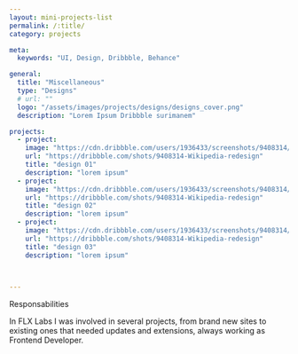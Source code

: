 ```yaml
---
layout: mini-projects-list
permalink: /:title/
category: projects

meta:
  keywords: "UI, Design, Dribbble, Behance"

general:
  title: "Miscellaneous"
  type: "Designs"
  # url: ""
  logo: "/assets/images/projects/designs/designs_cover.png"
  description: "Lorem Ipsum Dribbble surimanem"

projects:
  - project:
    image: "https://cdn.dribbble.com/users/1936433/screenshots/9408314/media/19987c0d6c75ded980d358d6be395415.png"
    url: "https://dribbble.com/shots/9408314-Wikipedia-redesign"
    title: "design 01"
    description: "lorem ipsum"
  - project:
    image: "https://cdn.dribbble.com/users/1936433/screenshots/9408314/media/19987c0d6c75ded980d358d6be395415.png"
    url: "https://dribbble.com/shots/9408314-Wikipedia-redesign"
    title: "design 02"
    description: "lorem ipsum"
  - project:
    image: "https://cdn.dribbble.com/users/1936433/screenshots/9408314/media/19987c0d6c75ded980d358d6be395415.png"
    url: "https://dribbble.com/shots/9408314-Wikipedia-redesign"
    title: "design 03"
    description: "lorem ipsum"
  


---
```

<div class="h2">Responsabilities</div>
<p>In FLX Labs I was involved in several projects, from brand new sites to existing ones that needed updates and extensions, always working as Frontend Developer.
</p>

